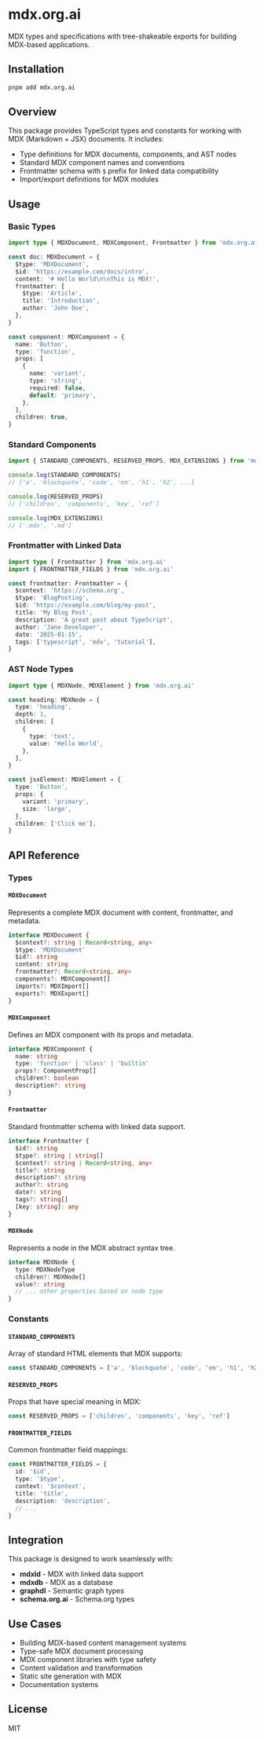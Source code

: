 # mdx.org.ai

MDX types and specifications with tree-shakeable exports for building MDX-based applications.

## Installation

```bash
pnpm add mdx.org.ai
```

## Overview

This package provides TypeScript types and constants for working with MDX (Markdown + JSX) documents. It includes:

- Type definitions for MDX documents, components, and AST nodes
- Standard MDX component names and conventions
- Frontmatter schema with `$` prefix for linked data compatibility
- Import/export definitions for MDX modules

## Usage

### Basic Types

```typescript
import type { MDXDocument, MDXComponent, Frontmatter } from 'mdx.org.ai'

const doc: MDXDocument = {
  $type: 'MDXDocument',
  $id: 'https://example.com/docs/intro',
  content: '# Hello World\n\nThis is MDX!',
  frontmatter: {
    $type: 'Article',
    title: 'Introduction',
    author: 'John Doe',
  },
}

const component: MDXComponent = {
  name: 'Button',
  type: 'function',
  props: [
    {
      name: 'variant',
      type: 'string',
      required: false,
      default: 'primary',
    },
  ],
  children: true,
}
```

### Standard Components

```typescript
import { STANDARD_COMPONENTS, RESERVED_PROPS, MDX_EXTENSIONS } from 'mdx.org.ai'

console.log(STANDARD_COMPONENTS)
// ['a', 'blockquote', 'code', 'em', 'h1', 'h2', ...]

console.log(RESERVED_PROPS)
// ['children', 'components', 'key', 'ref']

console.log(MDX_EXTENSIONS)
// ['.mdx', '.md']
```

### Frontmatter with Linked Data

```typescript
import type { Frontmatter } from 'mdx.org.ai'
import { FRONTMATTER_FIELDS } from 'mdx.org.ai'

const frontmatter: Frontmatter = {
  $context: 'https://schema.org',
  $type: 'BlogPosting',
  $id: 'https://example.com/blog/my-post',
  title: 'My Blog Post',
  description: 'A great post about TypeScript',
  author: 'Jane Developer',
  date: '2025-01-15',
  tags: ['typescript', 'mdx', 'tutorial'],
}
```

### AST Node Types

```typescript
import type { MDXNode, MDXElement } from 'mdx.org.ai'

const heading: MDXNode = {
  type: 'heading',
  depth: 1,
  children: [
    {
      type: 'text',
      value: 'Hello World',
    },
  ],
}

const jsxElement: MDXElement = {
  type: 'Button',
  props: {
    variant: 'primary',
    size: 'large',
  },
  children: ['Click me'],
}
```

## API Reference

### Types

#### `MDXDocument`

Represents a complete MDX document with content, frontmatter, and metadata.

```typescript
interface MDXDocument {
  $context?: string | Record<string, any>
  $type: 'MDXDocument'
  $id?: string
  content: string
  frontmatter?: Record<string, any>
  components?: MDXComponent[]
  imports?: MDXImport[]
  exports?: MDXExport[]
}
```

#### `MDXComponent`

Defines an MDX component with its props and metadata.

```typescript
interface MDXComponent {
  name: string
  type: 'function' | 'class' | 'builtin'
  props?: ComponentProp[]
  children?: boolean
  description?: string
}
```

#### `Frontmatter`

Standard frontmatter schema with linked data support.

```typescript
interface Frontmatter {
  $id?: string
  $type?: string | string[]
  $context?: string | Record<string, any>
  title?: string
  description?: string
  author?: string
  date?: string
  tags?: string[]
  [key: string]: any
}
```

#### `MDXNode`

Represents a node in the MDX abstract syntax tree.

```typescript
interface MDXNode {
  type: MDXNodeType
  children?: MDXNode[]
  value?: string
  // ... other properties based on node type
}
```

### Constants

#### `STANDARD_COMPONENTS`

Array of standard HTML elements that MDX supports:

```typescript
const STANDARD_COMPONENTS = ['a', 'blockquote', 'code', 'em', 'h1', 'h2', 'h3', 'h4', 'h5', 'h6', 'hr', 'img', 'li', 'ol', 'p', 'pre', 'strong', 'ul']
```

#### `RESERVED_PROPS`

Props that have special meaning in MDX:

```typescript
const RESERVED_PROPS = ['children', 'components', 'key', 'ref']
```

#### `FRONTMATTER_FIELDS`

Common frontmatter field mappings:

```typescript
const FRONTMATTER_FIELDS = {
  id: '$id',
  type: '$type',
  context: '$context',
  title: 'title',
  description: 'description',
  // ...
}
```

## Integration

This package is designed to work seamlessly with:

- **mdxld** - MDX with linked data support
- **mdxdb** - MDX as a database
- **graphdl** - Semantic graph types
- **schema.org.ai** - Schema.org types

## Use Cases

- Building MDX-based content management systems
- Type-safe MDX document processing
- MDX component libraries with type safety
- Content validation and transformation
- Static site generation with MDX
- Documentation systems

## License

MIT
